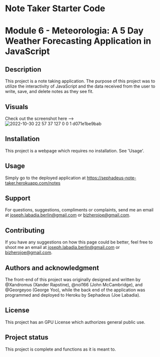 # Note Taker Starter Code

# Module 6 - Meteorologia: A 5 Day Weather Forecasting Application in JavaScript


## Description
This project is a note taking application. The purpose of this project was to utilize the interactivity of JavaScript and the data received from the user to write, save, and delete notes as they see fit.

## Visuals
Check out the screenshot here --> ![2022-10-30 22 57 37 127 0 0 1 d071e1be9bab](https://user-images.githubusercontent.com/90430093/198921884-b83b5086-8f66-4c55-926e-f7711dd50577.png)


## Installation
This project is a webpage which requires no installation. See 'Usage'.

## Usage
Simply go to the deployed application at https://sephadeus-note-taker.herokuapp.com/notes

## Support
For questions, suggestions, compliments or complaints, send me an email at joseph.labadia.berlin@gmail.com or bizherojoe@gmail.com.

## Contributing
If you have any suggestions on how this page could be better, feel free to shoot me an email at joseph.labadia.berlin@gmail.com  or bizherojoe@gmail.com.

## Authors and acknowledgment
The front-end of this project was originally designed and written by @Xandromus (Xander Rapstine), @nol166 (John McCambridge), and @Georgeyoo (George Yoo), while the back end of the application was programmed and deployed to Heroku by Sephadeus (Joe Labadia).

## License
This project has an GPU License which authorizes general public use.

## Project status
This project is complete and functions as it is meant to.

